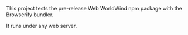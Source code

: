 This project tests the pre-release Web WorldWind npm package with the Browserify bundler.

It runs under any web server.